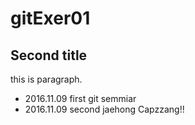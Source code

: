 # gitExer01

## Second title

this is paragraph.
- 2016.11.09 first git semmiar
- 2016.11.09 second jaehong Capzzang!!
